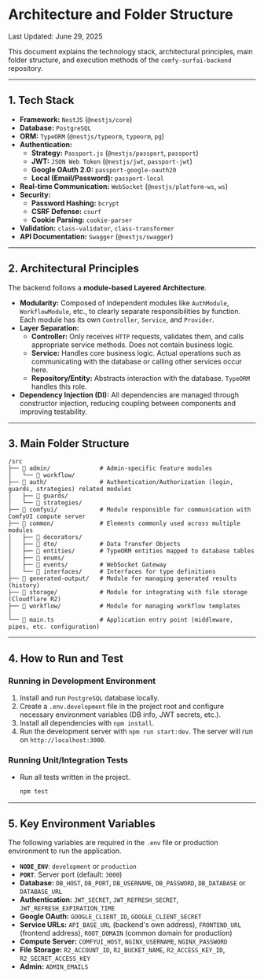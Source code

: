 # Architecture and Folder Structure
Last Updated: June 29, 2025

This document explains the technology stack, architectural principles, main folder structure, and execution methods of the `comfy-surfai-backend` repository.

---

## 1. Tech Stack

-   **Framework:** `NestJS` (`@nestjs/core`)
-   **Database:** `PostgreSQL`
-   **ORM:** `TypeORM` (`@nestjs/typeorm`, `typeorm`, `pg`)
-   **Authentication:**
    -   **Strategy:** `Passport.js` (`@nestjs/passport`, `passport`)
    -   **JWT:** `JSON Web Token` (`@nestjs/jwt`, `passport-jwt`)
    -   **Google OAuth 2.0:** `passport-google-oauth20`
    -   **Local (Email/Password):** `passport-local`
-   **Real-time Communication:** `WebSocket` (`@nestjs/platform-ws`, `ws`)
-   **Security:**
    -   **Password Hashing:** `bcrypt`
    -   **CSRF Defense:** `csurf`
    -   **Cookie Parsing:** `cookie-parser`
-   **Validation:** `class-validator`, `class-transformer`
-   **API Documentation:** `Swagger` (`@nestjs/swagger`)

---

## 2. Architectural Principles

The backend follows a **module-based Layered Architecture**.

-   **Modularity:** Composed of independent modules like `AuthModule`, `WorkflowModule`, etc., to clearly separate responsibilities by function. Each module has its own `Controller`, `Service`, and `Provider`.
-   **Layer Separation:**
    -   **Controller:** Only receives `HTTP` requests, validates them, and calls appropriate service methods. Does not contain business logic.
    -   **Service:** Handles core business logic. Actual operations such as communicating with the database or calling other services occur here.
    -   **Repository/Entity:** Abstracts interaction with the database. `TypeORM` handles this role.
-   **Dependency Injection (DI):** All dependencies are managed through constructor injection, reducing coupling between components and improving testability.

---

## 3. Main Folder Structure

```
/src
├── 📁 admin/              # Admin-specific feature modules
│   └── 📁 workflow/
├── 📁 auth/               # Authentication/Authorization (login, guards, strategies) related modules
│   ├── 📁 guards/
│   └── 📁 strategies/
├── 📁 comfyui/            # Module responsible for communication with ComfyUI compute server
├── 📁 common/             # Elements commonly used across multiple modules
│   ├── 📁 decorators/
│   ├── 📁 dto/            # Data Transfer Objects
│   ├── 📁 entities/       # TypeORM entities mapped to database tables
│   ├── 📁 enums/
│   ├── 📁 events/         # WebSocket Gateway
│   └── 📁 interfaces/     # Interfaces for type definitions
├── 📁 generated-output/   # Module for managing generated results (history)
├── 📁 storage/            # Module for integrating with file storage (Cloudflare R2)
├── 📁 workflow/           # Module for managing workflow templates
│
└── 📄 main.ts             # Application entry point (middleware, pipes, etc. configuration)
```

---

## 4. How to Run and Test

### Running in Development Environment

1.  Install and run `PostgreSQL` database locally.
2.  Create a `.env.development` file in the project root and configure necessary environment variables (DB info, JWT secrets, etc.).
3.  Install all dependencies with `npm install`.
4.  Run the development server with `npm run start:dev`. The server will run on `http://localhost:3000`.

### Running Unit/Integration Tests

-   Run all tests written in the project.
    ```bash
    npm test
    ```

---

## 5. Key Environment Variables

The following variables are required in the `.env` file or production environment to run the application.

-   **`NODE_ENV`**: `development` or `production`
-   **`PORT`**: Server port (default: `3000`)
-   **Database:** `DB_HOST`, `DB_PORT`, `DB_USERNAME`, `DB_PASSWORD`, `DB_DATABASE` or `DATABASE_URL`
-   **Authentication:** `JWT_SECRET`, `JWT_REFRESH_SECRET`, `JWT_REFRESH_EXPIRATION_TIME`
-   **Google OAuth:** `GOOGLE_CLIENT_ID`, `GOOGLE_CLIENT_SECRET`
-   **Service URLs:** `API_BASE_URL` (backend's own address), `FRONTEND_URL` (frontend address), `ROOT_DOMAIN` (common domain for production)
-   **Compute Server:** `COMFYUI_HOST`, `NGINX_USERNAME`, `NGINX_PASSWORD`
-   **File Storage:** `R2_ACCOUNT_ID`, `R2_BUCKET_NAME`, `R2_ACCESS_KEY_ID`, `R2_SECRET_ACCESS_KEY`
-   **Admin:** `ADMIN_EMAILS`
